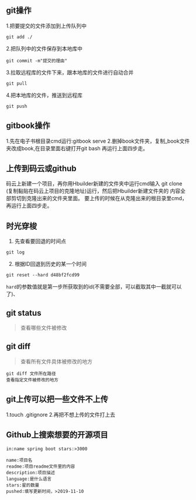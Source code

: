 ## git操作
1.把要提交的文件添加到上传队列中
```
git add ./
```
2.把队列中的文件保存到本地库中
```
git commit -m"提交的理由"
```
3.拉取远程库的文件下来，跟本地库的文件进行自动合并
```
git pull
```
4.把本地库的文件，推送到远程库
```
git push
```
## gitbook操作
1.先在电子书根目录cmd运行:gitbook serve
2.删掉book文件夹，复制_book文件夹改成book,在目录里面右键打开git bash
再运行上面四步走。

## 上传到码云或github
码云上新建一个项目，再你用Hbuilder新建的文件夹中运行cmd输入
git clone (复制黏贴在码云上项目的克隆地址)运行，然后把Hbuilder新建文件夹的
内容全部剪切到克隆出来的文件夹里面。
要上传的时候在从克隆出来的根目录里cmd，再运行上面四步走。


## 时光穿梭
1. 先查看要回退的时间点
```
git log
```

2. 根据ID回退到历史的某一个时间
```
git reset --hard d48bf2fcd99
```
`hard`的参数值就是第一步所获取到的id(不需要全部，可以截取其中一截就可以了)、

## git status

>查看哪些文件被修改

## git diff

>查看所有文件具体被修改的地方

```
git diff 文件所在路径
查看指定文件被修改的地方
```

## git上传可以把一些文件不上传
1.touch .gitignore
2.再把不想上传的文件打上去

## Github上搜索想要的开源项目

```
in:name spring boot stars:>3000

name:项目名
readme:项目readme文件里的内容
description:项目描述
language:是什么语言
stars:星的数量
pushed:填写更新时间，>2019-11-10
```